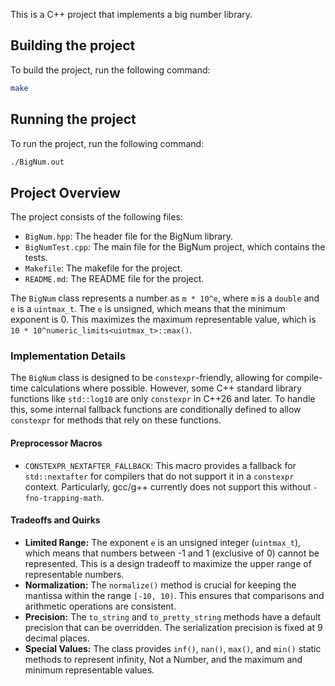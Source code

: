 This is a C++ project that implements a big number library.

## Building the project

To build the project, run the following command:

```bash
make
```

## Running the project

To run the project, run the following command:

```bash
./BigNum.out
```

## Project Overview

The project consists of the following files:

* `BigNum.hpp`: The header file for the BigNum library.
* `BigNumTest.cpp`: The main file for the BigNum project, which contains the tests.
* `Makefile`: The makefile for the project.
* `README.md`: The README file for the project.

The `BigNum` class represents a number as `m * 10^e`, where `m` is a `double` and `e` is a `uintmax_t`. The `e` is unsigned, which means that the minimum exponent is 0. This maximizes the maximum representable value, which is `10 * 10^numeric_limits<uintmax_t>::max()`.

### Implementation Details

The `BigNum` class is designed to be `constexpr`-friendly, allowing for compile-time calculations where possible. However, some C++ standard library functions like `std::log10` are only `constexpr` in C++26 and later. To handle this, some internal fallback functions are conditionally defined to allow `constexpr` for methods that rely on these functions.

#### Preprocessor Macros

- `CONSTEXPR_NEXTAFTER_FALLBACK`: This macro provides a fallback for `std::nextafter` for compilers that do not support it in a `constexpr` context. Particularly, gcc/g++ currently does not support this without `-fno-trapping-math`.

#### Tradeoffs and Quirks

- **Limited Range:** The exponent `e` is an unsigned integer (`uintmax_t`), which means that numbers between -1 and 1 (exclusive of 0) cannot be represented. This is a design tradeoff to maximize the upper range of representable numbers.
- **Normalization:** The `normalize()` method is crucial for keeping the mantissa within the range `[-10, 10)`. This ensures that comparisons and arithmetic operations are consistent.
- **Precision:** The `to_string` and `to_pretty_string` methods have a default precision that can be overridden. The serialization precision is fixed at 9 decimal places.
- **Special Values:** The class provides `inf()`, `nan()`, `max()`, and `min()` static methods to represent infinity, Not a Number, and the maximum and minimum representable values.
